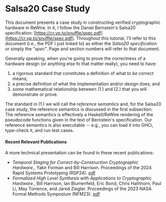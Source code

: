 # Salsa20 Case Study

This document presents a case study in constructing verified cryptographic hardware in ReWire. In it, I follow the Daniel Bernstein's Salsa20 specification: [https://cr.yp.to/snuffle/spec.pdf](https://cr.yp.to/snuffle/spec.pdf). Throughout this tutorial, I'll refer to this document (i.e., the PDF I just linked to) as either the *Salsa20 specification* or simply the "_spec_". Page and section numbers will refer to that document.

Generally speaking, when you're going to prove the correctness of a hardware design (or anything else fo that matter really), you need to have:
  1. a rigorous standard that constitutes a definition of what *to be correct* means;
  2. a precise definition of what the implementation and/or design does; and
  3. some mathematical relationship between (1.) and (2.) that you will demonstrate or prove.
  
The standard in (1.) we will call the *reference semantics* and, for the Salsa20 case study, the 
reference semantics is discussed in the first subsection. The reference semantics is effectively 
a Haskell/ReWire rendering of the pseudocode functions given in the text of Bernstein's 
specification. Our reference semantics is also executable -- e.g., you can load it into GHCi, 
type-check it, and run test cases.


#### Recent Relevant Publications 

A more technical presentation can be found in these recent publications:
  - *Temporal Staging for Correct-by-Construction Cryptographic Hardware.*, Yakir Forman and Bill Harrison. Proceedings of the 2024 Rapid Systems Prototyping (RSP24). [pdf](https://harrisonwl.github.io/assets/papers/rsp24.pdf)
  - *Formalized High Level Synthesis with Applications to Cryptographic Hardware.*, Bill Harrison, Ian Blumenfeld, Eric Bond, Chris Hathhorn, Paul Li, May Torrence, and Jared Ziegler. Proceedings of the 2023 NASA Formal Methods Symposium (NFM23). [pdf](https://harrisonwl.github.io/assets/papers/nfm23.pdf)
